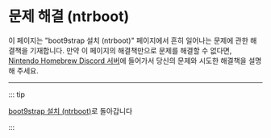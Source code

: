 # 문제 해결 (ntrboot)

이 페이지는 "boot9strap 설치 (ntrboot)" 페이지에서 흔히 일어나는 문제에 관한 해결책을 기재합니다. 만약 이 페이지의 해결책만으로 문제를 해결할 수 없다면, [Nintendo Homebrew Discord 서버](https://discord.gg/MWxPgEp)에 들어가서 당신의 문제와 시도한 해결책을 설명해 주세요.

<!--@include: ./_include/troubleshooting-sb9si-common.md -->

<!--@include: ./_include/troubleshooting-get-help-common.md -->

---

::: tip

[boot9strap 설치 (ntrboot)](installing-boot9strap-\(ntrboot\))로 돌아갑니다

:::

<!--@include: ./_include/troubleshooting-return.md -->
